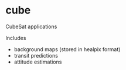 # cube
CubeSat applications

Includes
- background maps (stored in healpix format)
- transit predictions
- attitude estimations
